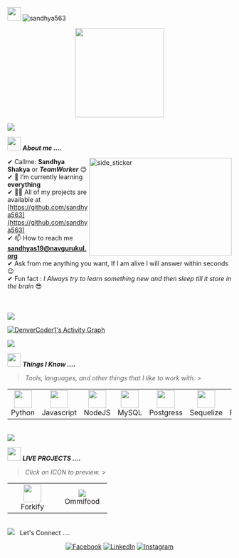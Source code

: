 <p align="left"> <img src="https://media.giphy.com/media/iY8CRBdQXODJSCERIr/giphy.gif" width="30px"> <img src="https://komarev.com/ghpvc/?username=sandhya563&label=Profile%20views&color=0e75b6&style=flat" alt="sandhya563" /> </p>
<p align="center">
  <img src="https://github.com/thompsonemerson/thompsonemerson/raw/master/cover-thompson.png" height="200"/>
	
<!--   <img src="https://media1.giphy.com/media/RbDKaczqWovIugyJmW/giphy.gif?cid=790b7611fe280f5db08efaf1e26a3a9907f946954684c7bc&rid=giphy.gif&ct=g" hight= "200"/> -->
</p>
<a href="https://www.youtube.com/watch?v=dQw4w9WgXcQ"><img src="https://user-images.githubusercontent.com/73097560/115834477-dbab4500-a447-11eb-908a-139a6edaec5c.gif"></a>

<!-- <img align="right" width=200px height=200px alt="side_sticker" src="https://media.giphy.com/media/hEMF9k5UHh2U0/giphy.gif" /> -->

<img src="https://media.giphy.com/media/iY8CRBdQXODJSCERIr/giphy.gif" width="30px">&nbsp;**_About me ...._**

<img align="right" width=320px height=220px alt="side_sticker" src="https://media1.giphy.com/media/RbDKaczqWovIugyJmW/giphy.gif?cid=790b7611fe280f5db08efaf1e26a3a9907f946954684c7bc&rid=giphy.gif&ct=g" />

✔ Callme: **Sandhya Shakya** or **_TeamWorker_** 😊 <br>
✔ 🌱 I’m currently learning **everything**<br>
✔ 👨‍💻 All of my projects are available at [https://github.com/sandhya563](https://github.com/sandhya563)<br>
✔ 📫 How to reach me **sandhyas19@navgurukul.org**<br>
✔ Ask from me anything you want, If I am alive I will answer within seconds 😉<br>
✔ Fun fact : _I Always try to learn something new and then sleep till it store in the brain_ 😎<br><br><br><br>
<a href="https://www.youtube.com/watch?v=dQw4w9WgXcQ"><img src="https://user-images.githubusercontent.com/73097560/115834477-dbab4500-a447-11eb-908a-139a6edaec5c.gif"></a>

<a href="https://github.com/ashutosh00710/github-readme-activity-graph"><img alt="DenverCoder1's Activity Graph" src="https://activity-graph.herokuapp.com/graph?username=sandhya563&bg_color=1F222E&color=F8D866&line=F85D7F&point=FFFFFF&hide_border=true" /></a>

<a href="https://www.youtube.com/watch?v=dQw4w9WgXcQ"><img src="https://user-images.githubusercontent.com/73097560/115834477-dbab4500-a447-11eb-908a-139a6edaec5c.gif"></a>

<img src="https://media.giphy.com/media/iY8CRBdQXODJSCERIr/giphy.gif" width="30px">&nbsp;**_Things I Know ...._**

> <i>Tools, languages, and other things that I like to work with.</i> > <br>

<table>
  <tr>
    <td align="center" width="96">
      <a>
        <img src="https://imgs.search.brave.com/M-FiGkB1jPVADW6xtp-i7TJcdhipqz463z8s2cuR3WY/rs:fit:860:0:0/g:ce/aHR0cHM6Ly9hc3Nl/dHMuc3RpY2twbmcu/Y29tL2ltYWdlcy81/ODQ4MTUyZmNlZjEw/MTRjMGI1ZTQ5Njcu/cG5n" width="40"/>
      </a>
      <br>Python
    </td>
    <td align="center" width="96">
      <a>
        <img src="https://upload.wikimedia.org/wikipedia/commons/6/6a/JavaScript-logo.png" width="40"/>
      </a>
      <br>Javascript
    </td>
    <td align="center" width="96">
      <a>
        <img src="https://www.vectorlogo.zone/logos/nodejs/nodejs-icon.svg" width="40"/>
      </a>
      <br>NodeJS
    </td>
    <td align="center" width="96">
      <a>
        <img src="https://pngimg.com/uploads/mysql/small/mysql_PNG38.png" width="40"/>
      </a>
      <br>MySQL
    </td>
    <td align="center" width="96">
      <a>
        <img src="https://upload.wikimedia.org/wikipedia/commons/thumb/2/29/Postgresql_elephant.svg/233px-Postgresql_elephant.svg.png" width="40"/>
      </a>
      <br>Postgress
    </td>
	<td align="center" width="96">
      <a>
        <img src="https://static-00.iconduck.com/assets.00/sequelize-icon-443x512-pjkdgsu5.png" width="40"/>
      </a>
      <br>Sequelize
    </td>
	  </td>
	<td align="center" width="96">
      <a>
        <img src="https://cdn.iconscout.com/icon/free/png-256/free-react-1-282599.png?f=webp&w=256" width="40"/>
      </a>
      <br>RecatJs
    </td>
    <td align="center" width="96">
      <a>
        <img src="https://upload.wikimedia.org/wikipedia/commons/6/61/HTML5_logo_and_wordmark.svg" width="40"/>
      </a>
      <br>HTML
    </td>
    <td align="center" width="96">
      <a>
        <img src="https://upload.wikimedia.org/wikipedia/commons/6/62/CSS3_logo.svg" width="40"/>
      </a>
      <br>CSS
    </td>
    <!--  -->
    <td align="center" width="96">
      <a>
        <img src="https://brandslogos.com/wp-content/uploads/images/bootstrap-logo.png" width="40"/>
      </a>
      <br>Bootstrap
    </td>
  </tr>
</table>
<br>
<a href="https://www.youtube.com/watch?v=dQw4w9WgXcQ"><img src="https://user-images.githubusercontent.com/73097560/115834477-dbab4500-a447-11eb-908a-139a6edaec5c.gif"></a>

<img src="https://media.giphy.com/media/iY8CRBdQXODJSCERIr/giphy.gif" width="30px">&nbsp;**_LIVE PROJECTS ...._**

> <i>Click on ICON to preview.</i> > <br>

<table>
  <tr>
    <td align="center" width="96">
      <a target="_blank" href="https://forkify-app-sandhya.netlify.app/">
        <img src="https://forkify-v2.netlify.app/logo.09084f39.png" width="40"/>
      </a>
      <br>Forkify
	</td>
      <td align="center" width="96">
      <a target="_blank" href="https://omnifood-sandhyashakya.netlify.app/">
        <img src="https://imgs.search.brave.com/KwleRBD22HIHKfQTa6UVLLNjsNwvJkRmU4g1Jr6A2nA/rs:fit:860:0:0/g:ce/aHR0cHM6Ly9sb2dv/ZGl4LmNvbS9sb2dv/LzcyMjE5LnBuZw"/>
      </a>
      <br>Ommifood
	</td>
  </tr>
</table>
<br>
<a href="https://www.youtube.com/watch?v=dQw4w9WgXcQ"><img src="https://user-images.githubusercontent.com/73097560/115834477-dbab4500-a447-11eb-908a-139a6edaec5c.gif"></a>
&nbsp; Let's Connect ....
<p align="center">
	<a href="https://www.facebook.com/Sandy Bauddha/"><img src="https://img.icons8.com/color/50/000000/facebook.png" alt="Facebook"/></a>
	<a href="https://www.linkedin.com/in/sandhya-shakya-dev/"><img src="https://img.icons8.com/color/50/000000/linkedin.png" alt="LinkedIn"/></a>
	<a href="https://www.instagram.com/sandhya_bauddha28/"><img src="https://img.icons8.com/fluency/50/000000/instagram-new.png" alt="Instagram"/></a>
</p>
